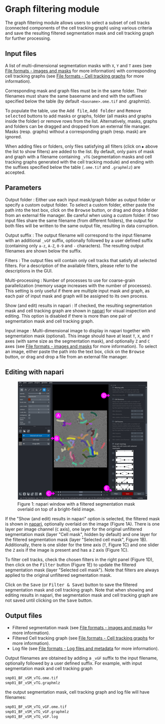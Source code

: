# Graph filtering module

The graph filtering module allows users to select a subset of cell tracks (connected components of the cell tracking graph) using various criteria and save the resulting filtered segmentation mask and cell tracking graph for further processing.

## Input files

A list of multi-dimensional segmentation masks with `X`, `Y` and `T` axes (see [File formats - images and masks](../general/files.md#images-and-masks) for more information) with corresponding cell tracking graphs (see [File formats - Cell tracking graphs](../general/files.md#cell-tracking-graphs) for more information).

Corresponding mask and graph files must be in the same folder. Their filenames must share the same basename and end with the suffixes specified below the table (by default `<basname>.ome.tif` and <basename>.graphmlz).

To populate the table, use the <kbd>Add file</kbd>, <kbd>Add folder</kbd> and <kbd>Remove selected</kbd> buttons to add masks or graphs, folder (all masks and graphs inside the folder) or remove rows from the list. Alternatively, masks, graphs and folders can be dragged and dropped from an external file manager. Masks (resp. graphs) without a corresponding graph (resp. mask) are ignored.

When adding files or folders, only files satisfying all filters (click on `▶` above the list to show filters) are added to the list. By default, only pairs of mask and graph with a filename containing `_vTG` (segmentation masks and cell tracking graphs generated with the cell tracking module) and ending with the suffixes specified below the table (`.ome.tif` and `.graphmlz`) are accepted.


## Parameters

Output folder
: Either use each input mask/graph folder as output folder or specify a
custom output folder. To select a custom folder, either paste the path
into the text box, click on the <kbd>Browse</kbd> button, or drag and drop a
folder from an external file manager. Be careful when using a custom folder: if
two input files share the same filename (from different folders), the
output for both files will be written to the same output file,
resulting in data corruption.

Output suffix
: The output filename will correspond to the input filename with an
additional `_vGF` suffix, optionally followed by a user defined suffix
(containing only `a-z`, `A-Z`, `0-9` and `-` characters). The
resulting output filenames are shown below the suffix.

Filters
: The output files will contain only cell tracks that satisfy all selected filters. For a description of the available filters, please refer to the descriptions in the GUI.

Multi-processing
: Number of processes to use for coarse-grain parallelization (memory
usage increases with the number of processes). This setting is only
useful if there are multiple input mask and graph, as each pair of input mask and graph will be
assigned to its own process.

Show (and edit) results in napari
: If checked, the resulting segmentation mask and cell tracking graph are shown in [napari](https://napari.org) for visual inspection and editing. This option is disabled if there is more than one pair of segmentation mask and cell tracking graph.

Input image
: Multi-dimensional image to display in napari together with segmentation mask (optional). This image should have at least `T`, `X`, and `Y` axes (with same size as the segmentation mask), and optionally `Z` and `C` axes (see [File formats - images and masks](../general/files.md#images-and-masks) for more information). To select an image, either paste the path into the text box, click on the <kbd>Browse</kbd> button, or drag and drop a file from an external file manager.


## Editing with napari

<figure>
<img src="images/napari_interface.png" alt="Interactive filtering with napari"/>
<figcaption>Figure 1: napari window with a filtered segmentation mask overlaid on top of a bright-field image.</figcaption>
</figure>

If the "Show (and edit) results in napari" option is selected, the filtered mask is shown in [napari](https://napari.org), optionally overlaid on the image (Figure 1A). There is one layer per image channel (`C` axis), one layer for the original unfiltered segmentation mask (layer "Cell mask", hidden by default) and one layer for the filtered segmentation mask (layer "Selected cell mask", Figure 1B). Additionally, there is one slider for the time axis (`T`, Figure 1C) and one slider the `Z` axis if the image is present and has a `Z` axis (Figure 1C).

To filter cell tracks, check the chosen filters in the right panel (Figure 1D), then click on the <kbd>Filter</kbd> button (Figure 1E) to update the filtered segmentation mask (layer "Selected cell mask"). Note that filters are always applied to the original unfiltered segmentation mask.

Click on the <kbd>Save</kbd> (or <kbd>Filter & Save</kbd>) button to save the filtered segmentation mask and cell tracking graph.
Note that when showing and editing results in napari, the segmentation mask and cell tracking graph are not saved until clicking on the <kbd>Save</kbd> button.


## Output files

* Filtered segmentation mask (see [File formats - images and masks](../general/files.md#images-and-masks) for more information).
* Filtered Cell tracking graph (see [File formats - Cell tracking graphs](../general/files.md#cell-tracking-graphs) for more information).
* Log file (see [File formats - Log files and metadata](../general/files.md#log-files-and-metadata) for more information).

Output filenames are obtained by adding a `_vGF` suffix to the input filename, optionally followed by a user defined suffix. For example, with input segmentation mask and cell tracking graph
```
smp01_BF_vSM_vTG.ome.tif
smp01_BF_vSM_vTG.graphmlz
```
the output segmentation mask, cell tracking graph and log file will have filenames:
```
smp01_BF_vSM_vTG_vGF.ome.tif
smp01_BF_vSM_vTG_vGF.graphmlz
smp01_BF_vSM_vTG_vGF.log
```
